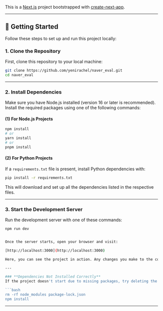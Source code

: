 This is a [Next.js](https://nextjs.org) project bootstrapped with [create-next-app](https://nextjs.org/docs/app/api-reference/cli/create-next-app).

---

## 🚀 Getting Started

Follow these steps to set up and run this project locally:

### 1. **Clone the Repository**
First, clone this repository to your local machine:

```bash
git clone https://github.com/yenirachel/naver_eval.git
cd naver_eval
```

---

### 2. **Install Dependencies**
Make sure you have Node.js installed (version 16 or later is recommended). Install the required packages using one of the following commands:

#### (1) **For Node.js Projects**
```bash
npm install
# or
yarn install
# or
pnpm install
```

#### (2) **For Python Projects**
If a `requirements.txt` file is present, install Python dependencies with:

```bash
pip install -r requirements.txt
```

This will download and set up all the dependencies listed in the respective files.

---

### 3. **Start the Development Server**
Run the development server with one of these commands:

```bash
npm run dev


Once the server starts, open your browser and visit:

[http://localhost:3000](http://localhost:3000)

Here, you can see the project in action. Any changes you make to the code will automatically reflect on the page.

---

### **Dependencies Not Installed Correctly**
If the project doesn't start due to missing packages, try deleting the `node_modules` folder and `package-lock.json` file, then reinstall dependencies:

```bash
rm -rf node_modules package-lock.json
npm install
```

---

